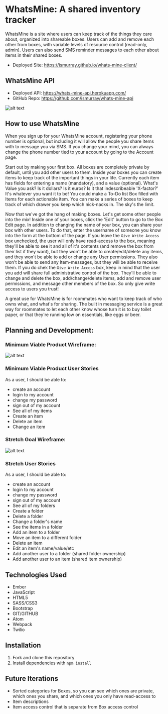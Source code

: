 # WhatsMine: A shared inventory tracker
WhatsMine is a site where users can keep track of the things they care about,
organized into shareable boxes. Users can add and remove each other from boxes,
with variable levels of resource control (read-only, admin). Users can also send
SMS reminder messages to each other about items in their shared boxes.

- Deployed Site: https://ismurray.github.io/whats-mine-client/

## WhatsMine API
- Deployed API: https://whats-mine-api.herokuapp.com/
- GitHub Repo: https://github.com/ismurray/whats-mine-api

![alt text](https://i.imgur.com/Ofm2UHC.png "Live Site Screenshot")

## How to use WhatsMine
When you sign up for your WhatsMine account, registering your phone number is
optional, but including it will allow the people you share items with to message
you via SMS. If you change your mind, you can always change the phone number
tied to your account by going to the Account page.

Start out by making your first box. All boxes are completely private by default,
until you add other users to them. Inside your boxes you can create items to
keep track of the important things in your life. Currently each item has fields
for entering a name (mandatory), and a value (optional). What's Value you ask?
Is it dollars? Is it euros? Is it that indescribeable 'X-factor?' It's whatever
you want it to be! You could make a To-Do list Box filled with Items for each
actionable item. You can make a series of boxes to keep track of which drawer
you keep which nick-nacks in. The sky's the limit.

Now that we've got the hang of making boxes. Let's get some other people into
the mix! Inside one of your boxes, click the 'Edit' button to go to the Box Edit
page. In addition to changing the name of your box, you can share your box with
other users. To do that, enter the username of someone you know into the form at
the bottom of the page.
If you leave the `Give Write Access` box unchecked, the
user will only have read-access to the box, meaning they'll be able to see it
and all of it's contents (and remove the box from their list if they want), but
they won't be able to create/edit/delete any items, and they won't be able to
add or change any User permissions. They also won't be able to send any
Item-messages, but they will be able to receive them.
If you do chek the `Give Write Access` box, keep in mind that the user you add
will share full administrative control of the box. They'll be able to change and
delete the box, add/change/delete items, add and remove user permissions, and
message other members of the box. So only give write access to users you trust!

A great use for WhatsMine is for roommates who want to keep track of who owns
what, and what's for sharing. The built in messaging service is a great way for
roommates to let each other know whose turn it is to buy toilet paper, or that
they're running low on essentials, like eggs or beer.

## Planning and Development:

### Minimum Viable Product Wireframe:
![alt text](https://i.imgur.com/1kPlv99.jpg "MVP Wireframe")

### Minimum Viable Product User Stories
As a user, I should be able to:
- create an account
- login to my account
- change my password
- sign out of my account
- See all of my items
- Create an item
- Delete an item
- Change an item


### Stretch Goal Wireframe:
![alt text](https://i.imgur.com/28Zms7x.jpg "Stretch Wireframe")

### Stretch User Stories
As a user, I should be able to:
- create an account
- login to my account
- change my password
- sign out of my account
- See all of my folders
- Create a folder
- Delete a folder
- Change a folder's name
- See the items in a folder
- Add an item to a folder
- Move an item to a different folder
- Delete an item
- Edit an item's name/value/etc
- Add another user to a folder (shared folder ownership)
- Add another user to an item (shared item ownership)

## Technologies Used
* Ember
* JavaScript
* HTML5
* SASS/CSS3
* Bootstrap
* GIT/GITHUB
* Atom
* Webpack
* Twilio

## Installation
1. Fork and clone this repository
2. Install dependencies with `npm install`


## Future Iterations
- Sorted categories for Boxes, so you can see which ones are private, which ones
you share, and which ones you only have read-access to
- Item descriptions
- Item access control that is separate from Box access control
